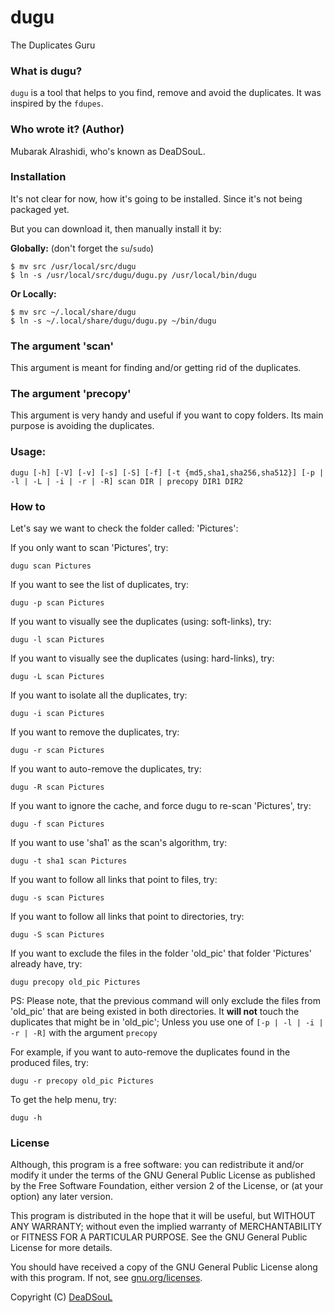 # dugu
The Duplicates Guru

### What is dugu?
`dugu` is a tool that helps to you find, remove and avoid the duplicates. It was inspired by the `fdupes`.

### Who wrote it? (Author)
Mubarak Alrashidi, who's known as DeaDSouL.


### Installation
It's not clear for now, how it's going to be installed. Since it's not being packaged yet.

But you can download it, then manually install it by:

**Globally:** (don't forget the `su`/`sudo`)

    $ mv src /usr/local/src/dugu
    $ ln -s /usr/local/src/dugu/dugu.py /usr/local/bin/dugu

**Or Locally:**

    $ mv src ~/.local/share/dugu
    $ ln -s ~/.local/share/dugu/dugu.py ~/bin/dugu


### The argument 'scan'
This argument is meant for finding and/or getting rid of the duplicates.

### The argument 'precopy'
This argument is very handy and useful if you want to copy folders.
Its main purpose is avoiding the duplicates.


### Usage:
`dugu [-h] [-V] [-v] [-s] [-S] [-f] [-t {md5,sha1,sha256,sha512}] [-p | -l | -L | -i | -r | -R] scan DIR | precopy DIR1 DIR2`


### How to
Let's say we want to check the folder called: 'Pictures':


If you only want to scan 'Pictures', try:

    dugu scan Pictures

If you want to see the list of duplicates, try:

    dugu -p scan Pictures

If you want to visually see the duplicates (using: soft-links), try:

    dugu -l scan Pictures

If you want to visually see the duplicates (using: hard-links), try:

    dugu -L scan Pictures

If you want to isolate all the duplicates, try:

    dugu -i scan Pictures

If you want to remove the duplicates, try:

    dugu -r scan Pictures

If you want to auto-remove the duplicates, try:

    dugu -R scan Pictures

If you want to ignore the cache, and force dugu to re-scan 'Pictures', try:

    dugu -f scan Pictures

If you want to use 'sha1' as the scan's algorithm, try:

    dugu -t sha1 scan Pictures

If you want to follow all links that point to files, try:

    dugu -s scan Pictures

If you want to follow all links that point to directories, try:

    dugu -S scan Pictures

If you want to exclude the files in the folder 'old_pic' that folder 'Pictures' already have, try:

    dugu precopy old_pic Pictures
PS: Please note, that the previous command will only exclude the files from 'old_pic' that are being existed in both directories. It **will not** touch the duplicates that might be in 'old_pic'; Unless you use one of `[-p | -l | -i | -r | -R]` with the argument `precopy`

For example, if you want to auto-remove the duplicates found in the produced files, try:

    dugu -r precopy old_pic Pictures

To get the help menu, try:

    dugu -h

### License
Although, this program is a free software: you can redistribute it and/or modify it under the terms of the GNU General Public License as published by the Free Software Foundation, either version 2 of the License, or (at your option) any later version.

This program is distributed in the hope that it will be useful, but WITHOUT ANY WARRANTY; without even the implied warranty of MERCHANTABILITY or FITNESS FOR A PARTICULAR PURPOSE. See the GNU General Public License for more details.

You should have received a copy of the GNU General Public License along with this program.  If not, see [gnu.org/licenses](http://www.gnu.org/licenses/).

Copyright (C) [DeaDSouL](https://github.com/DeaDSouL)
